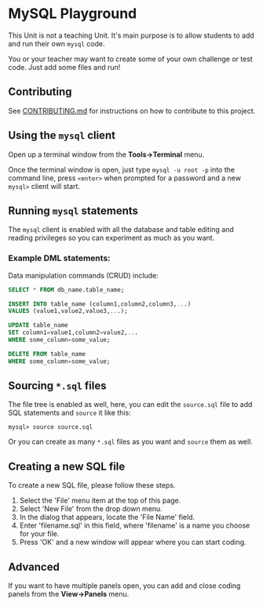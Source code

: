 # MySQL Playground

This Unit is not a teaching Unit. It's main purpose is to allow students to add and run their own `mysql` code.

You or your teacher may want to create some of your own challenge or test code. Just add some files and run!

## Contributing

See [CONTRIBUTING.md](https://github.com/codio-content/MySQL_Playground/blob/master/CONTRIBUTING.md) for instructions on how to contribute to this project.

## Using the `mysql` client
Open up a terminal window from the **Tools->Terminal** menu.

Once the terminal window is open, just type `mysql -u root -p` into the command line, press `<enter>` when prompted for a password and a new `mysql>` client will start. 

## Running `mysql` statements
The `mysql` client is enabled with all the database and table editing and reading privileges so you can experiment as much as you want.

### Example DML statements:

Data manipulation commands (CRUD) include: 

```sql
SELECT * FROM db_name.table_name;
```

```sql
INSERT INTO table_name (column1,column2,column3,...)
VALUES (value1,value2,value3,...);
```

```sql
UPDATE table_name
SET column1=value1,column2=value2,...
WHERE some_column=some_value;
```

```sql
DELETE FROM table_name
WHERE some_column=some_value;
```

## Sourcing `*.sql` files
The file tree is enabled as well, here, you can edit the `source.sql` file to add SQL statements and `source` it like this: 

```
mysql> source source.sql
```

Or you can create as many `*.sql` files as you want and `source` them as well.

## Creating a new SQL file
To create a new SQL file, please follow these steps.

1. Select the 'File' menu item at the top of this page.
1. Select 'New File' from the drop down menu.
1. In the dialog that appears, locate the 'File Name' field.
1. Enter 'filename.sql' in this field, where 'filename' is a name you choose for your file. 
1. Press 'OK' and a new window will appear where you can start coding.

## Advanced
If you want to have multiple panels open, you can add and close coding panels from the **View->Panels** menu. 
